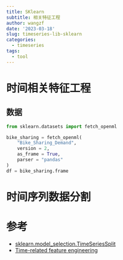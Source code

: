 ```yaml
---
title: SKlearn
subtitle: 相关特征工程
author: wangzf
date: '2023-03-18'
slug: timeseries-lib-sklearn
categories:
  - timeseries
tags:
  - tool
---
```


# 时间相关特征工程

## 数据

```python
from sklearn.datasets import fetch_openml

bike_sharing = fetch_openml(
    "Bike_Sharing_Demand", 
    version = 2,
    as_frame = True,
    parser = "pandas"
)
df = bike_sharing.frame
```

# 时间序列数据分割




# 参考

* [sklearn.model_selection.TimeSeriesSplit](https://scikit-learn.org/stable/modules/generated/sklearn.model_selection.TimeSeriesSplit.html#sklearn.model_selection.TimeSeriesSplit)
* [Time-related feature engineering](https://scikit-learn.org/stable/auto_examples/applications/plot_cyclical_feature_engineering.html#concluding-remarks)

